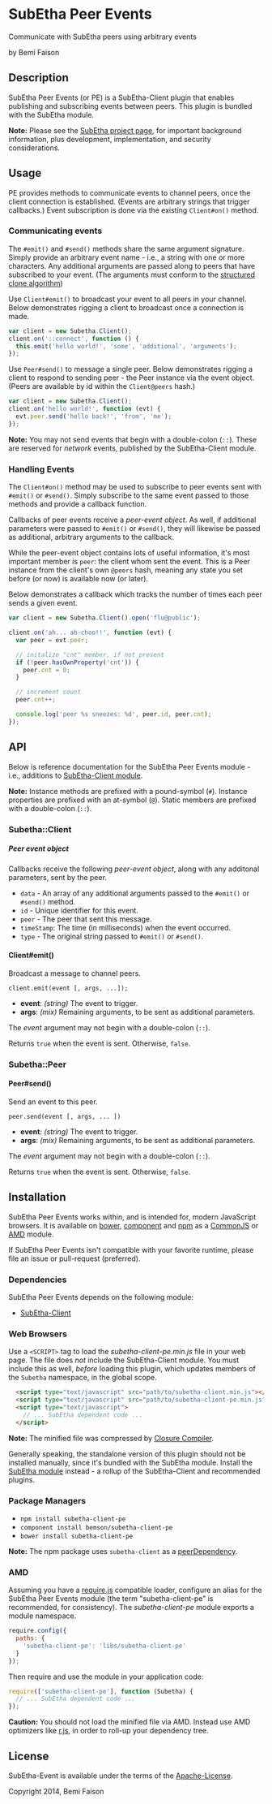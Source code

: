 # SubEtha Peer Events

Communicate with SubEtha peers using arbitrary events

by Bemi Faison

## Description

SubEtha Peer Events (or PE) is a SubEtha-Client plugin that enables publishing and subscribing events between peers. This plugin is bundled with the SubEtha module.

**Note:** Please see the [SubEtha project page](https://github.com/bemson/subetha), for important background information, plus development, implementation, and security considerations.

## Usage

PE provides methods to communicate events to channel peers, once the client connection is established. (Events are arbitrary strings that trigger callbacks.) Event subscription is done via the existing `Client#on()` method.

### Communicating events

The `#emit()` and `#send()` methods share the same argument signature. Simply provide an arbitrary event name - i.e., a string with one or more characters. Any additional arguments are passed along to peers that have subscribed to your event. (The arguments must conform to the [structured clone algorithm](https://developer.mozilla.org/en-US/docs/Web/Guide/API/DOM/The_structured_clone_algorithm))

Use `Client#emit()` to broadcast your event to all peers in your channel. Below demonstrates rigging a client to broadcast once a connection is made.

```js
var client = new Subetha.Client();
client.on('::connect', function () {
  this.emit('hello world!', 'some', 'additional', 'arguments');
});
```

Use `Peer#send()` to message a single peer. Below demonstrates rigging a client to respond to sending peer - the Peer instance via the event object. (Peers are available by id within the `Client@peers` hash.)

```js
var client = new Subetha.Client();
client.on('hello world!', function (evt) {
  evt.peer.send('hello back!', 'from', 'me');
});
```

**Note:** You may not send events that begin with a double-colon (`::`). These are reserved for _network_ events, published by the SubEtha-Client module.

### Handling Events

The `Client#on()` method may be used to subscribe to peer events sent with `#emit()` or `#send()`. Simply subscribe to the same event passed to those methods and provide a callback function.

Callbacks of peer events receive a _peer-event object_. As well, if additional parameters were passed to `#emit()` or `#send()`, they will likewise be passed as additional, arbitrary arguments to the callback.

While the peer-event object contains lots of useful information, it's most important member is `peer`: the client whom sent the event. This is a Peer instance from the client's own `@peers` hash, meaning any state you set before (or now) is available now (or later).

Below demonstrates a callback which tracks the number of times each peer sends a given event.

```js
var client = new Subetha.Client().open('flu@public');

client.on('ah... ah-choo!!', function (evt) {
  var peer = evt.peer;

  // initalize "cnt" member, if not present
  if (!peer.hasOwnProperty('cnt')) {
    peer.cnt = 0;
  }

  // increment count
  peer.cnt++;

  console.log('peer %s sneezes: %d', peer.id, peer.cnt);
});
```


## API

Below is reference documentation for the SubEtha Peer Events module - i.e., additions to [SubEtha-Client module](https://github.com/bemson/subetha-client).

**Note:** Instance methods are prefixed with a pound-symbol (`#`). Instance properties are prefixed with an at-symbol (`@`). Static members are prefixed with a double-colon (`::`).

### Subetha::Client

##### Peer event object

Callbacks receive the following _peer-event object_, along with any additonal parameters, sent by the peer.

  * `data` - An array of any additional arguments passed to the `#emit()` or `#send()` method.
  * `id` - Unique identifier for this event.
  * `peer` - The peer that sent this message.
  * `timeStamp`: The time (in milliseconds) when the event occurred.
  * `type` - The original string passed to `#emit()` or `#send()`.

#### Client#emit()

Broadcast a message to channel peers.

```
client.emit(event [, args, ...]);
```

   * **event**: _(string)_ The event to trigger.
   * **args**: _(mix)_ Remaining arguments, to be sent as additional parameters.

The _event_ argument may not begin with a double-colon (`::`).

Returns `true` when the event is sent. Otherwise, `false`.

### Subetha::Peer

#### Peer#send()

Send an event to this peer.

```
peer.send(event [, args, ... ])
```

   * **event**: _(string)_ The event to trigger.
   * **args**: _(mix)_ Remaining arguments, to be sent as additional parameters.

The _event_ argument may not begin with a double-colon (`::`).

Returns `true` when the event is sent. Otherwise, `false`.

## Installation

SubEtha Peer Events works within, and is intended for, modern JavaScript browsers. It is available on [bower](http://bower.io/search/?q=subetha-client-pe), [component](http://component.github.io/) and [npm](https://www.npmjs.org/package/subetha-client-pe) as a [CommonJS](http://wiki.commonjs.org/wiki/CommonJS) or [AMD](http://wiki.commonjs.org/wiki/Modules/AsynchronousDefinition) module.

If SubEtha Peer Events isn't compatible with your favorite runtime, please file an issue or pull-request (preferred).

### Dependencies

SubEtha Peer Events depends on the following module:

  * [SubEtha-Client](https://github.com/bemson/subetha-client)

### Web Browsers

Use a `<SCRIPT>` tag to load the _subetha-client-pe.min.js_ file in your web page. The file does _not_ include the SubEtha-Client module. You must include this as well, _before_ loading this plugin, which updates members of the `Subetha` namespace, in the global scope.

```html
  <script type="text/javascript" src="path/to/subetha-client.min.js"></script>
  <script type="text/javascript" src="path/to/subetha-client-pe.min.js"></script>
  <script type="text/javascript">
    // ... SubEtha dependent code ...
  </script>
```

**Note:** The minified file was compressed by [Closure Compiler](http://closure-compiler.appspot.com/).

Generally speaking, the standalone version of this plugin should not be installed manually, since it's bundled with the SubEtha module. Install the [SubEtha module](https://github.com/bemson/subetha) instead - a rollup of the SubEtha-Client and recommended plugins.

### Package Managers

  * `npm install subetha-client-pe`
  * `component install bemson/subetha-client-pe`
  * `bower install subetha-client-pe`

**Note:** The npm package uses `subetha-client` as a [peerDependency](https://www.npmjs.org/doc/files/package.json.html#peerdependencies).

### AMD

Assuming you have a [require.js](http://requirejs.org/) compatible loader, configure an alias for the SubEtha Peer Events module (the term "subetha-client-pe" is recommended, for consistency). The _subetha-client-pe_ module exports a module namespace.

```js
require.config({
  paths: {
    'subetha-client-pe': 'libs/subetha-client-pe'
  }
});
```

Then require and use the module in your application code:

```js
require(['subetha-client-pe'], function (Subetha) {
  // ... SubEtha dependent code ...
});
```

**Caution:** You should not load the minified file via AMD. Instead use AMD optimizers like [r.js](https://github.com/jrburke/r.js/), in order to roll-up your dependency tree.

## License

SubEtha-Event is available under the terms of the [Apache-License](http://www.apache.org/licenses/LICENSE-2.0.html).

Copyright 2014, Bemi Faison